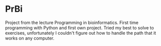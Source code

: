 # PrBi

Project from the lecture Programming in bioinformatics.
First time programming with Python and first own project.
Tried my best to solve to exercises, unfortunately I couldn't figure out how to handle the path that it works on any computer.
